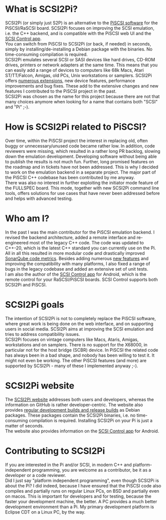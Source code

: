 # What is SCSI2Pi?

SCSI2Pi (or simply just S2P) is an alternative to the <a href="https://github.com/PiSCSI/piscsi" target="blank">PiSCSI software</a> for the PiSCSI/RaSCSI board. SCSI2Pi focuses on improving the SCSI emulation, i.e. the C++ backend, and is compatible with the PiSCSI web UI and the <a href="https://www.scsi2pi.net/en/app.html" target="blank">SCSI Control app</a>.<br />
You can switch from PiSCSI to SCSI2Pi (or back, if needed) in seconds, simply by installing/de-installing a Debian package with the binaries. No time-consuming compilation is required.<br />
SCSI2Pi emulates several SCSI or SASI devices like hard drives, CD-ROM drives, printers or network adapters at the same time. This means that you can easily add a range of devices to computers like 68k Macs, Atari ST/TT/Falcon, Amigas, old PCs, Unix workstations or samplers. SCSI2Pi offers <a href="https://www.scsi2pi.net/en/scsi2pi.html" target="blank">numerous extensions</a>, new device features, performance improvements and bug fixes. These add to the extensive changes and new features I contributed to the PiSCSI project in the past.<br />
SCSI2Pi was chosen as the name for this project because there are not that many choices anymore when looking for a name that contains both "SCSI" and "Pi" ;-).

# How is SCSI2Pi related to PiSCSI?

Over time, within the PiSCSI project the interest in replacing old, often buggy or unnecessary/unused code became rather low. In addition, code reviewers were missing, which resulted in a rather long PR backlog, slowing down the emulation development. Developing software without being able to publish the results is not much fun. Further, long promised features on the roadmap and in tickets have not been addressed. This is why I decided to work on the emulation backend in a separate project. The major part of the PiSCSI C++ codebase has been contributed by me anyway.<br />
There was also no interest in further exploiting the initiator mode feature of the FULLSPEC board. This mode, together with new SCSI2Pi command line tools, offers solutions for use cases that have never been addressed before and helps with advanced testing.

# Who am I?

In the past I was the main contributor for the PiSCSI emulation backend. I revised the backend architecture, added a remote interface and re-engineered most of the legacy C++ code. The code was updated to C++-20, which is the latest C++ standard you can currently use on the Pi. All in all this resulted in more modular code and drastically improved <a href="https://sonarcloud.io/project/overview?id=uweseimet_scsi2pi" target="blank">SonarQube code metrics</a>. Besides adding numerous <a href="https://www.scsi2pi.net/en/scsi2pi.html" target="blank">new features</a> and improving the compatibility with many platforms, I also fixed a range of bugs in the legacy codebase and added an extensive set of unit tests.<br />
I am also the author of the <a href="https://www.scsi2pi.net/en/app.html" target="blank">SCSI Control app</a> for Android, which is the remote control for your RaSCSI/PiSCSI boards. SCSI Control supports both SCSI2Pi and PiSCSI.

# SCSI2Pi goals

The intention of SCSI2Pi is not to completely replace the PiSCSI software, where great work is being done on the web interface, and on supporting users in social media. SCSI2Pi aims at improving the SCSI emulation and tries to address compatibility issues.<br />
SCSI2Pi focuses on vintage computers like Macs, Ataris, Amigas, workstations and on samplers. There is no support for the X68000, in particular not for the host bridge (SCBR) device. In PiSCSI the related code has always been in a bad shape, and nobody has been willing to test it. It might not even be working. The other PiSCSI features (and more) are supported by SCSI2Pi - many of these I implemented anyway ;-).

# SCSI2Pi website

The <a href="https://www.scsi2pi.net" target="blank">SCSI2Pi website</a> addresses both users and developers, whereas the information on GitHub is rather developer-centric. The website also provides <a href="https://www.scsi2pi.net/en/downloads.html" target="blank">regular development builds and release builds</a> as Debian packages. These packages contain the SCSI2Pi binaries, i.e. no time-consuming compilation is required. Installing SCSI2Pi on your Pi is just a matter of seconds.<br />
The website also provides information on the <a href="https://www.scsi2pi.net/en/app.html">SCSI Control app</a> for Android.

# Contributing to SCSI2Pi

If you are interested in the Pi and/or SCSI, in modern C++ and platform-independent programming, you are welcome as a contributor, be it as a developer or a code reviewer.<br />
Did I just say "platform independent programming", even though SCSI2Pi is about the Pi? I did indeed, because I have ensured that the PiSCSI code also compiles and partially runs on regular Linux PCs, on BSD and partially even on macos. This is important for developers and for testing, because the faster your development machine, the better. A PC provides a much better development environment than a Pi. My primary development platform is Eclipse CDT on a Linux PC, by the way.
